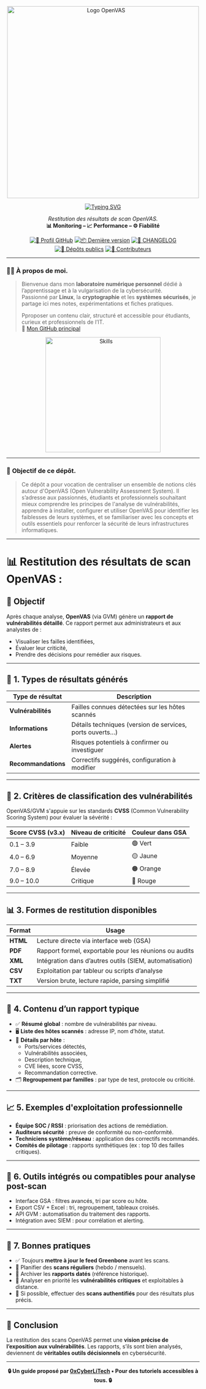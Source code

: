 <p align="center">
  <a href="https://github.com/0xCyberLiTech" target="_blank" rel="noopener">
    <img src="./images/OpenVAS.png" alt="Logo OpenVAS" width="500">
  </a>
</p>

<div align="center">

  <a href="https://github.com/0xCyberLiTech">
    <img src="https://readme-typing-svg.herokuapp.com?font=Fira+Code&size=32&pause=1000&color=D14A4A&center=true&vCenter=true&width=650&lines=AUDIT+DE+SÉCURITÉ+AUTOMATISÉ;Identifier+•+Analyser+•+Sécuriser;OpenVAS+•+Pentesting+•+Rapports" alt="Typing SVG" />
  </a>
  
  <p align="center">
    <em>Restitution des résultats de scan OpenVAS.</em><br>
    <b>📊 Monitoring – 📈 Performance – ⚙️ Fiabilité</b>
  </p>
  
  [![🔗 Profil GitHub](https://img.shields.io/badge/Profil-GitHub-181717?logo=github&style=flat-square)](https://github.com/0xCyberLiTech)
  [![📦 Dernière version](https://img.shields.io/github/v/release/0xCyberLiTech/OpenVAS?label=version&style=flat-square&color=blue)](https://github.com/0xCyberLiTech/OpenVAS/releases/latest)
  [![📄 CHANGELOG](https://img.shields.io/badge/📄%20Changelog-OpenVAS-blue?style=flat-square)](https://github.com/0xCyberLiTech/OpenVAS/blob/main/CHANGELOG.md)
  [![📂 Dépôts publics](https://img.shields.io/badge/Dépôts-publics-blue?style=flat-square)](https://github.com/0xCyberLiTech?tab=repositories)
  [![👥 Contributeurs](https://img.shields.io/badge/👥%20Contributeurs-cliquez%20ici-007ec6?style=flat-square)](https://github.com/0xCyberLiTech/OpenVAS/graphs/contributors)

</div>

---

### 👨‍💻 **À propos de moi.**

> Bienvenue dans mon **laboratoire numérique personnel** dédié à l’apprentissage et à la vulgarisation de la cybersécurité.  
> Passionné par **Linux**, la **cryptographie** et les **systèmes sécurisés**, je partage ici mes notes, expérimentations et fiches pratiques.  
>  
> Pproposer un contenu clair, structuré et accessible pour étudiants, curieux et professionnels de l’IT.  
> 🔗 [Mon GitHub principal](https://github.com/0xCyberLiTech)

<p align="center">
  <a href="https://github.com/0xCyberLiTech" target="_blank" rel="noopener">
    <img src="https://skillicons.dev/icons?i=linux,debian,bash,docker,nginx,git,vim" alt="Skills" alt="Logo techno" width="300">
  </a>
</p>

---

### 🎯 **Objectif de ce dépôt.**

> Ce dépôt a pour vocation de centraliser un ensemble de notions clés autour d'OpenVAS (Open Vulnerability Assessment System). Il s’adresse aux passionnés, étudiants et professionnels souhaitant mieux comprendre
> les principes de l'analyse de vulnérabilités, apprendre à installer, configurer et utiliser OpenVAS pour identifier les faiblesses de leurs systèmes, et se familiariser avec les concepts et outils essentiels
> pour renforcer la sécurité de leurs infrastructures informatiques.

---

# 📊 Restitution des résultats de scan OpenVAS :

## 🎯 Objectif
Après chaque analyse, **OpenVAS** (via GVM) génère un **rapport de vulnérabilités détaillé**. Ce rapport permet aux administrateurs et aux analystes de :
- Visualiser les failles identifiées,
- Évaluer leur criticité,
- Prendre des décisions pour remédier aux risques.

---

## 📁 1. Types de résultats générés

| Type de résultat        | Description                                                   |
|-------------------------|---------------------------------------------------------------|
| **Vulnérabilités**      | Failles connues détectées sur les hôtes scannés               |
| **Informations**        | Détails techniques (version de services, ports ouverts…)      |
| **Alertes**             | Risques potentiels à confirmer ou investiguer                 |
| **Recommandations**     | Correctifs suggérés, configuration à modifier                 |

---

## 📐 2. Critères de classification des vulnérabilités

OpenVAS/GVM s'appuie sur les standards **CVSS** (Common Vulnerability Scoring System) pour évaluer la sévérité :

| Score CVSS (v3.x) | Niveau de criticité | Couleur dans GSA |
|-------------------|---------------------|------------------|
| 0.1 – 3.9         | Faible              | 🟢 Vert          |
| 4.0 – 6.9         | Moyenne             | 🟡 Jaune         |
| 7.0 – 8.9         | Élevée              | 🟠 Orange        |
| 9.0 – 10.0        | Critique            | 🔴 Rouge         |

---

## 📊 3. Formes de restitution disponibles

| Format | Usage                                                                 |
|--------|-----------------------------------------------------------------------|
| **HTML**  | Lecture directe via interface web (GSA)                            |
| **PDF**   | Rapport formel, exportable pour les réunions ou audits            |
| **XML**   | Intégration dans d’autres outils (SIEM, automatisation)           |
| **CSV**   | Exploitation par tableur ou scripts d’analyse                     |
| **TXT**   | Version brute, lecture rapide, parsing simplifié                  |

---

## 🧭 4. Contenu d’un rapport typique

- ✅ **Résumé global** : nombre de vulnérabilités par niveau.
- 🖥️ **Liste des hôtes scannés** : adresse IP, nom d’hôte, statut.
- 🧱 **Détails par hôte** :
  - Ports/services détectés,
  - Vulnérabilités associées,
  - Description technique,
  - CVE liées, score CVSS,
  - Recommandation corrective.
- 🗂️ **Regroupement par familles** : par type de test, protocole ou criticité.

---

## 📈 5. Exemples d'exploitation professionnelle

- **Équipe SOC / RSSI** : priorisation des actions de remédiation.
- **Auditeurs sécurité** : preuve de conformité ou non-conformité.
- **Techniciens système/réseau** : application des correctifs recommandés.
- **Comités de pilotage** : rapports synthétiques (ex : top 10 des failles critiques).

---

## 🧰 6. Outils intégrés ou compatibles pour analyse post-scan

- Interface GSA : filtres avancés, tri par score ou hôte.
- Export CSV + Excel : tri, regroupement, tableaux croisés.
- API GVM : automatisation du traitement des rapports.
- Intégration avec SIEM : pour corrélation et alerting.

---

## 📌 7. Bonnes pratiques

- ✅ Toujours **mettre à jour le feed Greenbone** avant les scans.
- 📅 Planifier des **scans réguliers** (hebdo / mensuels).
- 📁 Archiver les **rapports datés** (référence historique).
- 🧠 Analyser en priorité les **vulnérabilités critiques** et exploitables à distance.
- 🔐 Si possible, effectuer des **scans authentifiés** pour des résultats plus précis.

---

## 📝 Conclusion

La restitution des scans OpenVAS permet une **vision précise de l’exposition aux vulnérabilités**. Les rapports, s’ils sont bien analysés, deviennent de **véritables outils décisionnels** en cybersécurité.

---

<p align="center">
  <b>🔒 Un guide proposé par <a href="https://github.com/0xCyberLiTech">0xCyberLiTech</a> • Pour des tutoriels accessibles à tous. 🔒</b>
</p>

